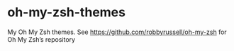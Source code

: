 oh-my-zsh-themes
================

My Oh My Zsh themes. See https://github.com/robbyrussell/oh-my-zsh for Oh My Zsh’s repository
